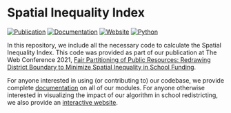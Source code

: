 # Spatial Inequality Index

[![Publication](https://img.shields.io/badge/Publication-The%20Web%20Conference%202021-informational?logo=Google%20Scholar)](https://nunomota.github.io/assets/papers/www2021.pdf)
[![Documentation](https://img.shields.io/badge/Documentation-v1.0-orange?logo=Read%20the%20Docs)](https://nunomota.github.io/spatial-inequality/src/)
[![Website](https://img.shields.io/badge/Website-Operational-green?logo=OpenStreetMap)](http://redistricting.mpi-sws.org)
[![Python](https://img.shields.io/badge/Python-v3.7+-blueviolet?logo=Python)](https://www.python.org/downloads/release/python-370/)

In this repository, we include all the necessary code to calculate the Spatial Inequality Index. This code was provided as part of our publication at The Web Conference 2021, [Fair Partitioning of Public Resources: Redrawing District Boundary to Minimize Spatial Inequality in School Funding](https://nunomota.github.io/assets/papers/www2021.pdf).

For anyone interested in using (or contributing to) our codebase, we provide complete [documentation](https://nunomota.github.io/spatial-inequality/src/) on all of our modules. For anyone otherwise interested in visualizing the impact of our algorithm in school redistricting, we also provide an [interactive website](http://redistricting.mpi-sws.org).